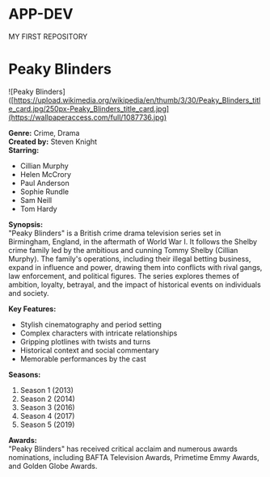 # APP-DEV
MY FIRST REPOSITORY
# Peaky Blinders

![Peaky Blinders]([https://upload.wikimedia.org/wikipedia/en/thumb/3/30/Peaky_Blinders_title_card.jpg/250px-Peaky_Blinders_title_card.jpg](https://wallpaperaccess.com/full/1087736.jpg)

**Genre:** Crime, Drama  
**Created by:** Steven Knight  
**Starring:**  
- Cillian Murphy  
- Helen McCrory  
- Paul Anderson  
- Sophie Rundle  
- Sam Neill  
- Tom Hardy  

**Synopsis:**  
"Peaky Blinders" is a British crime drama television series set in Birmingham, England, in the aftermath of World War I. It follows the Shelby crime family led by the ambitious and cunning Tommy Shelby (Cillian Murphy). The family's operations, including their illegal betting business, expand in influence and power, drawing them into conflicts with rival gangs, law enforcement, and political figures. The series explores themes of ambition, loyalty, betrayal, and the impact of historical events on individuals and society.

**Key Features:**  
- Stylish cinematography and period setting  
- Complex characters with intricate relationships  
- Gripping plotlines with twists and turns  
- Historical context and social commentary  
- Memorable performances by the cast  

**Seasons:**  
1. Season 1 (2013)
2. Season 2 (2014)
3. Season 3 (2016)
4. Season 4 (2017)
5. Season 5 (2019)

**Awards:**  
"Peaky Blinders" has received critical acclaim and numerous awards nominations, including BAFTA Television Awards, Primetime Emmy Awards, and Golden Globe Awards.
